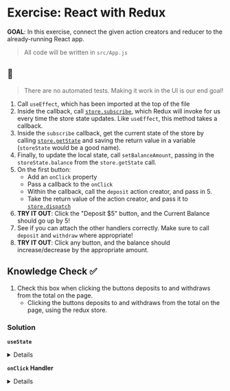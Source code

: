 # Exercise: React with Redux

**GOAL**: In this exercise, connect the given action creators and reducer to the already-running React app.

> All code will be written in `src/App.js`

## 📝

> There are no automated tests. Making it work in the UI is our end goal!

1. Call `useEffect`, which has been imported at the top of the file
2. Inside the callback, call [`store.subscribe`](https://redux.js.org/api/store#subscribelistener), which Redux will invoke for us every time the store state updates. Like `useEffect`, this method takes a callback.
3. Inside the `subscribe` callback, get the current state of the store by calling [`store.getState`](https://redux.js.org/api/store#getstate) and saving the return value in a variable (`storeState` would be a good name).
4. Finally, to update the local state, call `setBalanceAmount`, passing in the `storeState.balance` from the `store.getState` call.
5. On the first button:
    - Add an `onClick` property
    - Pass a callback to the `onClick`
    - Within the callback, call the `deposit` action creator, and pass in 5.
    - Take the return value of the action creator, and pass it to [`store.dispatch`](https://redux.js.org/api/store#dispatchaction)
6. **TRY IT OUT**: Click the "Deposit $5" button, and the Current Balance should go up by 5!
7. See if you can attach the other handlers correctly. Make sure to call `deposit` and `withdraw` where appropriate!
8. **TRY IT OUT**: Click any button, and the balance should increase/decrease by the appropriate amount.

## Knowledge Check ✅

1. Check this box when clicking the buttons deposits to and withdraws from the total on the page.
    - Clicking the buttons deposits to and withdraws from the total on the page, using the redux store.

### Solution

**`useState`**

<details>

```jsx
useEffect(() => {
    store.subscribe(() => {
        const storeState = store.getState();
        setBalanceAmount(storeState.balance);
    });
});
```

</details>


**`onClick` Handler**

<details>

```jsx
<button onClick={() => {
    store.dispatch(deposit(5));
}}>Deposit $5</button>
```

</details>